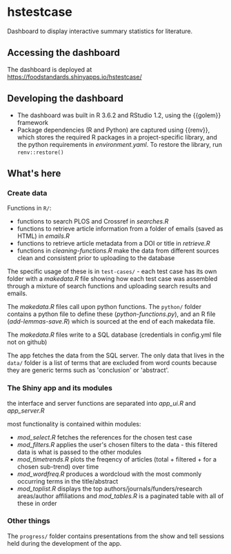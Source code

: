 
# hstestcase

<!-- badges: start -->
<!-- badges: end -->

Dashboard to display interactive summary statistics for literature.

## Accessing the dashboard

The dashboard is deployed at https://foodstandards.shinyapps.io/hstestcase/ 

## Developing the dashboard

* The dashboard was built in R 3.6.2 and RStudio 1.2, using the {{golem}} framework
* Package dependencies (R and Python) are captured using {{renv}}, which stores 
the required R packages in a project-specific library, and the python 
requirements in *environment.yaml*. To restore the library, run `renv::restore()`

## What's here

### Create data

Functions in `R/`:
* functions to search PLOS and Crossref in *searches.R*
* functions to retrieve article information from a folder of emails (saved as HTML) in *emails.R*
* functions to retrieve article metadata from a DOI or title in *retrieve.R*
* functions in *cleaning-functions.R* make the data from different sources clean and consistent 
prior to uploading to the database

The specific usage of these is in `test-cases/` - each test case has its own 
folder with a *makedata.R* file showing how each test case was assembled through 
a mixture of search functions and uploading search results and emails.

The *makedata.R* files call upon python functions. The `python/` folder contains 
a python file to define these (*python-functions.py*), and an R file
(*add-lemmas-save.R*) which is sourced at the end of each makedata file.

The *makedata.R* files write to a SQL database (credentials in config.yml file not on github)

The app fetches the data from the SQL server.
The only data that lives in the `data/` folder is a list of terms that are excluded 
from word counts because they are generic terms such as 'conclusion' or 'abstract'.

### The Shiny app and its modules

the interface and server functions are separated into *app_ui.R* and *app_server.R*

most functionality is contained within modules:
* *mod_select.R* fetches the references for the chosen test case
* *mod_filters.R* applies the user's chosen filters to the data - this filtered 
data is what is passed to the other modules
* *mod_timetrends.R* plots the freqency of articles (total + filtered + for a 
chosen sub-trend) over time
* *mod_wordfreq.R* produces a wordcloud with the most commonly occurring terms 
in the title/abstract
* *mod_toplist.R* displays the top authors/journals/funders/research areas/author 
affiliations and *mod_tables.R* is a paginated table with all of these in order

### Other things

The `progress/` folder contains presentations from the show and tell sessions 
held during the development of the app.
